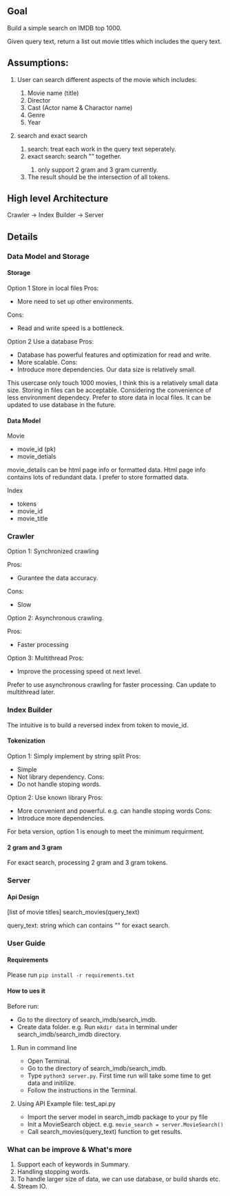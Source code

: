 

## Goal
Build a simple search on IMDB top 1000. 

Given query text, return a list out movie titles which includes the query text.

## Assumptions:
1. User can search different aspects of the movie which includes:
    1. Movie name (title)
    2. Director
    3. Cast (Actor name & Charactor name)
    4. Genre
    5. Year

2. search and exact search
    1. search: treat each work in the query text seperately. 
    2. exact search: search "<exact query text>" together.
        1. only support 2 gram and 3 gram currently.
    3. The result should be the intersection of all tokens.

## High level Architecture

Crawler -> Index Builder -> Server


## Details
### Data Model and Storage
#### Storage
Option 1 Store in local files
Pros:
- More need to set up other environments.

Cons:
- Read and write speed is a bottleneck.

Option 2 Use a database
Pros:
- Database has powerful features and optimization for read and write.
- More scalable.
Cons:
- Introduce more dependencies. Our data size is relatively small.


This usercase only touch 1000 movies, I think this is a relatively small data size. Storing in files can be acceptable. Considering the convenience of less environment dependecy. Prefer to store data in local files.
It can be updated to use database in the future.

#### Data Model
Movie
- movie_id (pk)
- movie_detials

movie_details can be html page info or formatted data. Html page info contains lots of redundant data. I prefer to store formatted data.

Index
- tokens
- movie_id
- movie_title


### Crawler

Option 1: Synchronized crawling

Pros:
- Gurantee the data accuracy.

Cons:
- Slow

Option 2: Asynchronous crawling.

Pros: 
- Faster processing

Option 3: Multithread
Pros: 
- Improve the processing speed ot next level.

Prefer to use asynchronous crawling for faster processing. Can update to multithread later.

### Index Builder
The intuitive is to build a reversed index from token to movie_id.


#### Tokenization
Option 1: Simply implement by string split
Pros:
- Simple
- Not library dependency.
Cons:
- Do not handle stoping words.

Option 2: Use known library
Pros:
- More convenient and powerful. e.g. can handle stoping words
Cons:
- Introduce more dependencies.

For beta version, option 1 is enough to meet the minimum requirment.


#### 2 gram and 3 gram 
For exact search, processing 2 gram and 3 gram tokens.


### Server

#### Api Design
[list of movie titles] search_movies(query_text)

query_text: string which can contains "" for exact search.


### User Guide

#### Requirements
Please run `pip install -r requirements.txt`

#### How to ues it
Before run:
- Go to the directory of search_imdb/search_imdb.
- Create data folder. e.g. Run `mkdir data` in terminal under search_imdb/search_imdb directory.

1. Run in command line
    - Open Terminal.
    - Go to the directory of search_imdb/search_imdb.
    - Type `python3 server.py`. First time run will take some time to get data and initilize.
    - Follow the instructions in the Terminal.

2. Using API
Example file: test_api.py
    - Import the server model in search_imdb package to your py file
    - Init a MovieSearch object. e.g. `movie_search = server.MovieSearch()`
    - Call search_movies(query_text) function to get results.

### What can be improve & What's more

1. Support each of keywords in Summary.
2. Handling stopping words.
3. To handle larger size of data, we can use database, or build shards etc.
4. Stream IO.